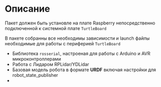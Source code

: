 # Описание

Пакет должен быть установле на плате Raspberry непосредственно подключенной к системной плате `TurtleBoard`

В пакете собранны все необходимы зависимости и launch файлы необходимые для работы с периферией `TurtleBoard`

* Библиотека `rosserial`, настроеная для работы с Arduino и AVR микроконтроллерами
* Работа с Лидаром RPLidar/YDLidar
* Базовая модель робота в формате **URDF** включая настройки для robot\_state\_publisher 
* 

